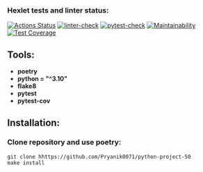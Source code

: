 ### Hexlet tests and linter status:
[![Actions Status](https://github.com/Pryanik0071/python-project-50/workflows/hexlet-check/badge.svg)](https://github.com/Pryanik0071/python-project-50/actions)
[![linter-check](https://github.com/Pryanik0071/python-project-50/actions/workflows/linter.yaml/badge.svg)](https://github.com/Pryanik0071/python-project-50/actions/workflows/linter.yaml)
[![pytest-check](https://github.com/Pryanik0071/python-project-50/actions/workflows/tests.yaml/badge.svg)](https://github.com/Pryanik0071/python-project-50/actions/workflows/tests.yaml)
[![Maintainability](https://api.codeclimate.com/v1/badges/ed7dd915141f260e9707/maintainability)](https://codeclimate.com/github/Pryanik0071/python-project-50/maintainability)
[![Test Coverage](https://api.codeclimate.com/v1/badges/ed7dd915141f260e9707/test_coverage)](https://codeclimate.com/github/Pryanik0071/python-project-50/test_coverage)

## Tools:
+ **poetry**
+ **python = "^3.10"**
+ **flake8**
+ **pytest**
+ **pytest-cov**

## Installation:
### Clone repository and use poetry:
    git clone hhttps://github.com/Pryanik0071/python-project-50
    make install